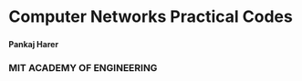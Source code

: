<h1>Computer Networks Practical Codes</h1>
<b><h3></h3>Pankaj Harer</b><h3>
<h3>MIT ACADEMY OF ENGINEERING</h3>

